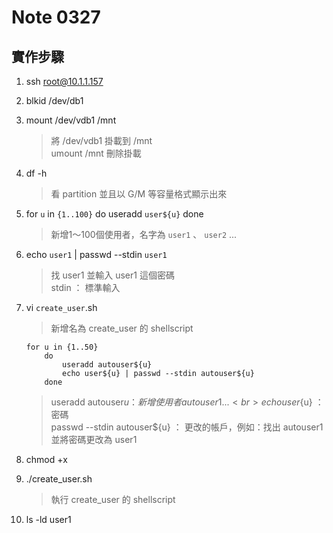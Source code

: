 #  Note 0327
## 實作步驟

1. ssh root@10.1.1.157
2. blkid /dev/db1
3. mount /dev/vdb1 /mnt
    > 將 /dev/vdb1 掛載到 /mnt <br>
    > umount /mnt 刪除掛載

4. df -h
    > 看 partition 並且以 G/M 等容量格式顯示出來

5. for `u` in `{1..100}` do useradd `user${u}` done
    > 新增1～100個使用者，名字為 `user1` 、 `user2` ...

6. echo `user1` | passwd --stdin `user1`
    > 找 user1 並輸入 user1 這個密碼 <br>
    > stdin ： 標準輸入

7. vi `create_user`.sh
    > 新增名為 create_user 的 shellscript

    ```
    for u in {1..50}
        do 
            useradd autouser${u}
            echo user${u} | passwd --stdin autouser${u}
        done
    ```

    >  useradd autouser${u} ： 新增使用者 autouser1 ... <br>
    > echo user${u} ： 密碼 <br>
    > passwd --stdin autouser${u} ： 更改的帳戶，例如：找出 autouser1 並將密碼更改為 user1

8. chmod +x
9. ./create_user.sh 
    > 執行 create_user 的 shellscript

10. ls -ld user1